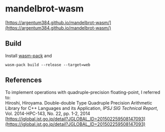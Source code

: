 # mandelbrot-wasm

[https://argentum384.github.io/mandelbrot-wasm/](https://argentum384.github.io/mandelbrot-wasm/)

## Build
Install [wasm-pack](https://github.com/rustwasm/wasm-pack) and
```
wasm-pack build --release --target=web
```

## References
To implement operations with quadruple-precision floating-point, I referred to:  
Hiroshi, Hiroyama. Double-double Type Quadruple Precision Arithmetic Library for C++ Languages and its Application, *IPSJ SIG Technical Report*, Vol. 2014-HPC-143, No. 22, pp. 1-2, 2014  
[https://jglobal.jst.go.jp/detail?JGLOBAL_ID=201502259508147093](https://jglobal.jst.go.jp/detail?JGLOBAL_ID=201502259508147093)

